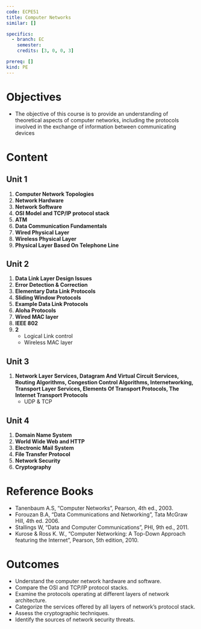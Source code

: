 ```yaml
---
code: ECPE51
title: Computer Networks
similar: []

specifics:
  - branch: EC
    semester: 
    credits: [3, 0, 0, 3]

prereq: []
kind: PE
---
```


# Objectives

- The objective of this course is to provide an understanding of theoretical aspects of computer networks, including the protocols involved in the exchange of information between communicating devices

# Content

## Unit 1

1. **Computer Network Topologies**
2. **Network Hardware**
3. **Network Software**
4. **OSI Model and TCP/IP protocol stack**
5. **ATM**
6. **Data Communication Fundamentals**
7. **Wired Physical Layer**
8. **Wireless Physical Layer**
9. **Physical Layer Based On Telephone Line**

## Unit 2

1. **Data Link Layer Design Issues**
2. **Error Detection & Correction**
3. **Elementary Data Link Protocols**
4. **Sliding Window Protocols**
5. **Example Data Link Protocols**
6. **Aloha Protocols**
7. **Wired MAC layer**
8. **IEEE 802**
9. **2**
   - Logical Link control
   - Wireless MAC layer

## Unit 3

1. **Network Layer Services, Datagram And Virtual Circuit Services, Routing Algorithms, Congestion Control Algorithms, Internetworking, Transport Layer Services, Elements Of Transport Protocols, The Internet Transport Protocols**
   - UDP & TCP

## Unit 4

1. **Domain Name System**
2. **World Wide Web and HTTP**
3. **Electronic Mail System**
4. **File Transfer Protocol**
5. **Network Security**
6. **Cryptography**

# Reference Books

- Tanenbaum A.S, “Computer Networks”, Pearson, 4th ed., 2003.
- Forouzan B.A, “Data Communications and Networking”, Tata McGraw Hill, 4th ed. 2006.
- Stallings W, “Data and Computer Communications”, PHI, 9th ed., 2011.
- Kurose & Ross K. W., “Computer Networking: A Top-Down Approach featuring the Internet”, Pearson, 5th edition, 2010.

# Outcomes

- Understand the computer network hardware and software.
- Compare the OSI and TCP/IP protocol stacks.
- Examine the protocols operating at different layers of network architecture.
- Categorize the services offered by all layers of network’s protocol stack.
- Assess the cryptographic techniques.
- Identify the sources of network security threats.
